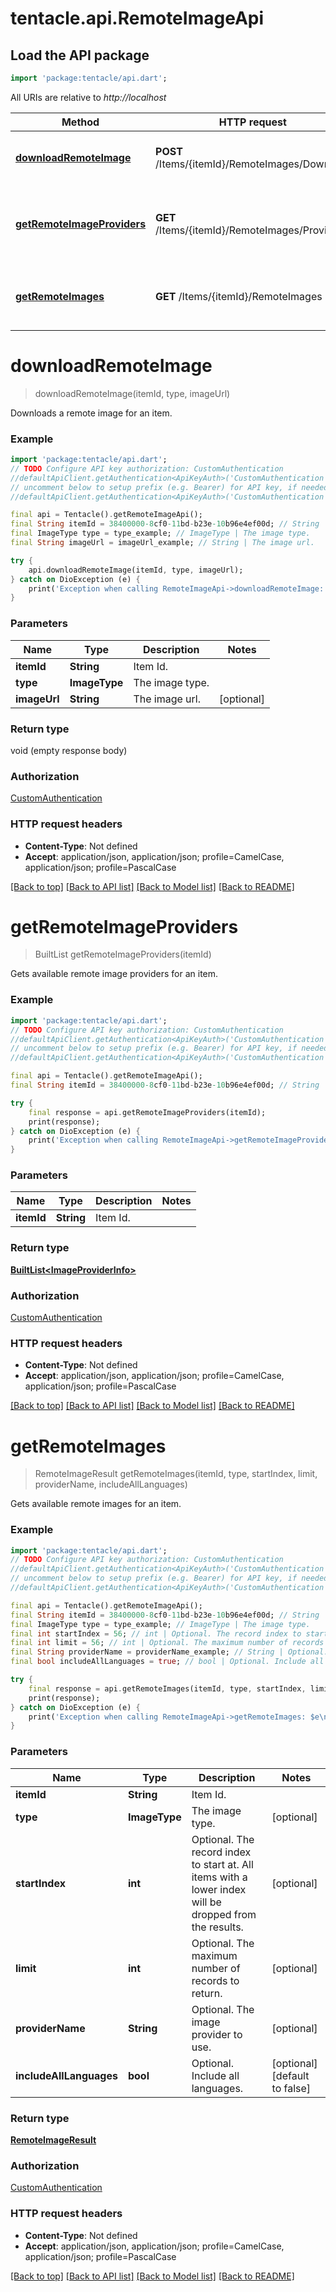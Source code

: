 # tentacle.api.RemoteImageApi

## Load the API package
```dart
import 'package:tentacle/api.dart';
```

All URIs are relative to *http://localhost*

Method | HTTP request | Description
------------- | ------------- | -------------
[**downloadRemoteImage**](RemoteImageApi.md#downloadremoteimage) | **POST** /Items/{itemId}/RemoteImages/Download | Downloads a remote image for an item.
[**getRemoteImageProviders**](RemoteImageApi.md#getremoteimageproviders) | **GET** /Items/{itemId}/RemoteImages/Providers | Gets available remote image providers for an item.
[**getRemoteImages**](RemoteImageApi.md#getremoteimages) | **GET** /Items/{itemId}/RemoteImages | Gets available remote images for an item.


# **downloadRemoteImage**
> downloadRemoteImage(itemId, type, imageUrl)

Downloads a remote image for an item.

### Example
```dart
import 'package:tentacle/api.dart';
// TODO Configure API key authorization: CustomAuthentication
//defaultApiClient.getAuthentication<ApiKeyAuth>('CustomAuthentication').apiKey = 'YOUR_API_KEY';
// uncomment below to setup prefix (e.g. Bearer) for API key, if needed
//defaultApiClient.getAuthentication<ApiKeyAuth>('CustomAuthentication').apiKeyPrefix = 'Bearer';

final api = Tentacle().getRemoteImageApi();
final String itemId = 38400000-8cf0-11bd-b23e-10b96e4ef00d; // String | Item Id.
final ImageType type = type_example; // ImageType | The image type.
final String imageUrl = imageUrl_example; // String | The image url.

try {
    api.downloadRemoteImage(itemId, type, imageUrl);
} catch on DioException (e) {
    print('Exception when calling RemoteImageApi->downloadRemoteImage: $e\n');
}
```

### Parameters

Name | Type | Description  | Notes
------------- | ------------- | ------------- | -------------
 **itemId** | **String**| Item Id. | 
 **type** | **ImageType**| The image type. | 
 **imageUrl** | **String**| The image url. | [optional] 

### Return type

void (empty response body)

### Authorization

[CustomAuthentication](../README.md#CustomAuthentication)

### HTTP request headers

 - **Content-Type**: Not defined
 - **Accept**: application/json, application/json; profile=CamelCase, application/json; profile=PascalCase

[[Back to top]](#) [[Back to API list]](../README.md#documentation-for-api-endpoints) [[Back to Model list]](../README.md#documentation-for-models) [[Back to README]](../README.md)

# **getRemoteImageProviders**
> BuiltList<ImageProviderInfo> getRemoteImageProviders(itemId)

Gets available remote image providers for an item.

### Example
```dart
import 'package:tentacle/api.dart';
// TODO Configure API key authorization: CustomAuthentication
//defaultApiClient.getAuthentication<ApiKeyAuth>('CustomAuthentication').apiKey = 'YOUR_API_KEY';
// uncomment below to setup prefix (e.g. Bearer) for API key, if needed
//defaultApiClient.getAuthentication<ApiKeyAuth>('CustomAuthentication').apiKeyPrefix = 'Bearer';

final api = Tentacle().getRemoteImageApi();
final String itemId = 38400000-8cf0-11bd-b23e-10b96e4ef00d; // String | Item Id.

try {
    final response = api.getRemoteImageProviders(itemId);
    print(response);
} catch on DioException (e) {
    print('Exception when calling RemoteImageApi->getRemoteImageProviders: $e\n');
}
```

### Parameters

Name | Type | Description  | Notes
------------- | ------------- | ------------- | -------------
 **itemId** | **String**| Item Id. | 

### Return type

[**BuiltList&lt;ImageProviderInfo&gt;**](ImageProviderInfo.md)

### Authorization

[CustomAuthentication](../README.md#CustomAuthentication)

### HTTP request headers

 - **Content-Type**: Not defined
 - **Accept**: application/json, application/json; profile=CamelCase, application/json; profile=PascalCase

[[Back to top]](#) [[Back to API list]](../README.md#documentation-for-api-endpoints) [[Back to Model list]](../README.md#documentation-for-models) [[Back to README]](../README.md)

# **getRemoteImages**
> RemoteImageResult getRemoteImages(itemId, type, startIndex, limit, providerName, includeAllLanguages)

Gets available remote images for an item.

### Example
```dart
import 'package:tentacle/api.dart';
// TODO Configure API key authorization: CustomAuthentication
//defaultApiClient.getAuthentication<ApiKeyAuth>('CustomAuthentication').apiKey = 'YOUR_API_KEY';
// uncomment below to setup prefix (e.g. Bearer) for API key, if needed
//defaultApiClient.getAuthentication<ApiKeyAuth>('CustomAuthentication').apiKeyPrefix = 'Bearer';

final api = Tentacle().getRemoteImageApi();
final String itemId = 38400000-8cf0-11bd-b23e-10b96e4ef00d; // String | Item Id.
final ImageType type = type_example; // ImageType | The image type.
final int startIndex = 56; // int | Optional. The record index to start at. All items with a lower index will be dropped from the results.
final int limit = 56; // int | Optional. The maximum number of records to return.
final String providerName = providerName_example; // String | Optional. The image provider to use.
final bool includeAllLanguages = true; // bool | Optional. Include all languages.

try {
    final response = api.getRemoteImages(itemId, type, startIndex, limit, providerName, includeAllLanguages);
    print(response);
} catch on DioException (e) {
    print('Exception when calling RemoteImageApi->getRemoteImages: $e\n');
}
```

### Parameters

Name | Type | Description  | Notes
------------- | ------------- | ------------- | -------------
 **itemId** | **String**| Item Id. | 
 **type** | **ImageType**| The image type. | [optional] 
 **startIndex** | **int**| Optional. The record index to start at. All items with a lower index will be dropped from the results. | [optional] 
 **limit** | **int**| Optional. The maximum number of records to return. | [optional] 
 **providerName** | **String**| Optional. The image provider to use. | [optional] 
 **includeAllLanguages** | **bool**| Optional. Include all languages. | [optional] [default to false]

### Return type

[**RemoteImageResult**](RemoteImageResult.md)

### Authorization

[CustomAuthentication](../README.md#CustomAuthentication)

### HTTP request headers

 - **Content-Type**: Not defined
 - **Accept**: application/json, application/json; profile=CamelCase, application/json; profile=PascalCase

[[Back to top]](#) [[Back to API list]](../README.md#documentation-for-api-endpoints) [[Back to Model list]](../README.md#documentation-for-models) [[Back to README]](../README.md)

